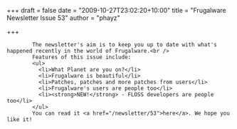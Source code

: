 
+++
draft = false
date = "2009-10-27T23:02:20+10:00"
title = "Frugalware Newsletter Issue 53"
author = "phayz"

+++

            The newsletter's aim is to keep you up to date with what's happened recently in the world of Frugalware.<br />
            Features of this issue include:
            <ul>
              <li>What Planet are you on?</li>
              <li>Frugalware is beautiful</li>
              <li>Patches, patches and more patches from users</li>
              <li>Frugalware's users are people too</li>
              <li><strong>NEW!</strong> - FLOSS developers are people too</li>
            </ul>
            You can read it <a href="/newsletter/53">here</a>. We hope you like it!
            
        